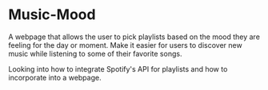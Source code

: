# Music-Mood
A webpage that allows the user to pick playlists based on the mood they are feeling for the day or moment. Make it easier for users to discover new music while listening to some of their favorite songs. 

Looking into how to integrate Spotify's API for playlists and how to incorporate into a webpage. 
